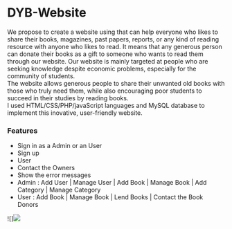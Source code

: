 # DYB-Website
We propose to create a website using that can help everyone who likes to share their books, magazines, past papers, reports, or any kind of reading resource with anyone who likes to read. It means that any generous person can donate their books as a gift to someone who wants to read them through our website. Our website is mainly targeted at people who are seeking knowledge despite economic problems, especially for the community of students. <br>
The website allows generous people to share their unwanted old books with those who truly need them, while also encouraging poor students to succeed in their studies by reading books. <br>
I used HTML/CSS/PHP/javaScript languages and MySQL database to implement this inovative, user-friendly website.

### Features

- Sign in as a Admin or an User
- Sign up
- User
- Contact the Owners
- Show the error messages
- Admin : Add User | Manage User | Add Book | Manage Book | Add Category | Manage Category
- User : Add Book | Manage Book | Lend Books |  Contact the Book Donors

![]<img src="web01.PNG">

